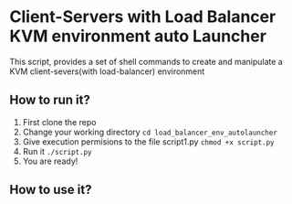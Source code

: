 # Client-Servers with Load Balancer  KVM environment auto Launcher
This script, provides a set of shell commands to create and manipulate a KVM client-severs(with load-balancer) environment

## How to run it?
1. First clone the repo
2. Change your working directory `cd load_balancer_env_autolauncher`
2. Give execution permisions to the file script1.py `chmod +x script.py`
3. Run it `./script.py`
4. You are ready!

## How to use it?
